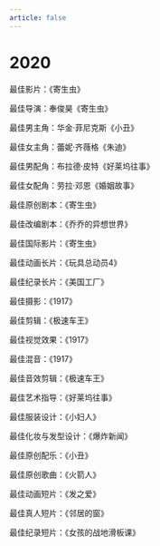 ```yaml
---
article: false
---
```


# 2020

最佳影片：《寄生虫》

最佳导演：奉俊昊《寄生虫》

最佳男主角：华金·菲尼克斯《小丑》

最佳女主角：蕾妮·齐薇格《朱迪》

最佳男配角：布拉德·皮特《好莱坞往事》

最佳女配角：劳拉·邓恩《婚姻故事》

最佳原创剧本：《寄生虫》

最佳改编剧本：《乔乔的异想世界》

最佳国际影片：《寄生虫》

最佳动画长片：《玩具总动员4》

最佳纪录长片：《美国工厂》

最佳摄影：《1917》

最佳剪辑：《极速车王》

最佳视觉效果：《1917》

最佳混音：《1917》

最佳音效剪辑：《极速车王》

最佳艺术指导：《好莱坞往事》

最佳服装设计：《小妇人》

最佳化妆与发型设计：《爆炸新闻》

最佳原创配乐：《小丑》

最佳原创歌曲：《火箭人》

最佳动画短片：《发之爱》

最佳真人短片：《邻居的窗》

最佳纪录短片：《女孩的战地滑板课》
